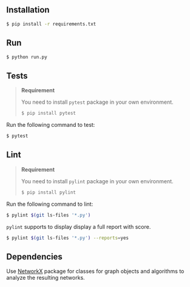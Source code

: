 ## Installation

```bash
$ pip install -r requirements.txt
```

## Run

```bash
$ python run.py
```

## Tests

> **Requirement**
> 
> You need to install `pytest` package in your own environment.
> 
> ```bash
> $ pip install pytest
> ```

Run the following command to test:

```bash
$ pytest
```

## Lint

> **Requirement**
> 
> You need to install `pylint` package in your own environment.
> 
> ```bash
> $ pip install pylint
> ```

Run the following command to lint:

```bash
$ pylint $(git ls-files '*.py')
```

`pylint` supports to display display a full report with score.

```bash
$ pylint $(git ls-files '*.py') --reports=yes
```

## Dependencies

Use [NetworkX](https://networkx.org/documentation/stable/reference/index.html) package for classes for graph objects and algorithms to analyze the resulting networks.
